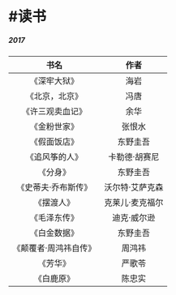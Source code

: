 # \#读书

##### 2017

| 书名 | 作者 |
| :---: | :---: |
| 《深牢大狱》 | 海岩 |
| 《北京，北京》 | 冯唐 |
| 《许三观卖血记》 | 余华 |
| 《金粉世家》 | 张恨水 |
| 《假面饭店》 | 东野圭吾 |
| 《追风筝的人》 | 卡勒德·胡赛尼 |
| 《分身》 | 东野圭吾 |
| 《史蒂夫·乔布斯传》 | 沃尔特·艾萨克森 |
| 《摆渡人》 | 克莱儿·麦克福尔 |
| 《毛泽东传》 | 迪克·威尔逊 |
| 《白金数据》 | 东野圭吾 |
| 《颠覆者·周鸿祎自传》 | 周鸿祎 |
| 《芳华》 | 严歌苓 |
| 《白鹿原》 | 陈忠实 |



